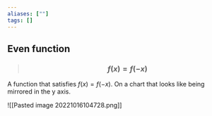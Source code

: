 ```yaml
---
aliases: [""]
tags: []
---
```


## Even function

> ### $$ f(x) = f(-x) $$ 

A function that satisfies $f(x)=f(-x)$. On a chart that looks like being mirrored in the y axis.

![[Pasted image 20221016104728.png]]